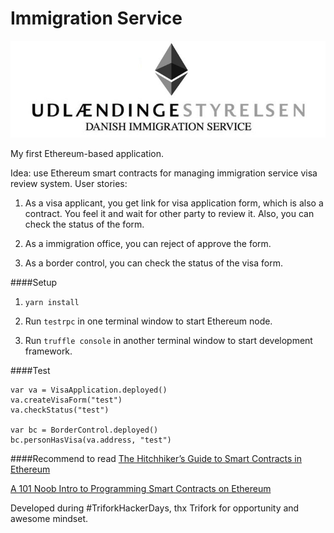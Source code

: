 # Immigration Service
![Ethereum Smart Immigration Service](https://github.com/lesyk/ImmigrationService/blob/master/logo.jpg?raw=true)

My first Ethereum-based application.

Idea: use Ethereum smart contracts for managing immigration service visa review system.
User stories:
1. As a visa applicant, you get link for visa application form, which is also a contract. 
You feel it and wait for other party to review it. Also, you can check the status of the form.

2. As a immigration office, you can reject of approve the form.

3. As a border control, you can check the status of the visa form.

####Setup
1. `yarn install`

2. Run `testrpc` in one terminal window to start Ethereum node.

3. Run `truffle console` in another terminal window to start development framework.

####Test
```
var va = VisaApplication.deployed()
va.createVisaForm("test")
va.checkStatus("test")

var bc = BorderControl.deployed()
bc.personHasVisa(va.address, "test")
```

####Recommend to read 
[The Hitchhiker’s Guide to Smart Contracts in Ethereum](https://medium.com/zeppelin-blog/the-hitchhikers-guide-to-smart-contracts-in-ethereum-848f08001f05#.ab4mtjud7)

[A 101 Noob Intro to Programming Smart Contracts on Ethereum](https://medium.com/@ConsenSys/a-101-noob-intro-to-programming-smart-contracts-on-ethereum-695d15c1dab4)

Developed during #TriforkHackerDays, thx Trifork for opportunity and awesome mindset.


